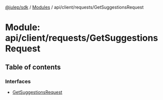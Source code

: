 [@julep/sdk](../README.md) / [Modules](../modules.md) / api/client/requests/GetSuggestionsRequest

# Module: api/client/requests/GetSuggestionsRequest

## Table of contents

### Interfaces

- [GetSuggestionsRequest](../interfaces/api_client_requests_GetSuggestionsRequest.GetSuggestionsRequest.md)
